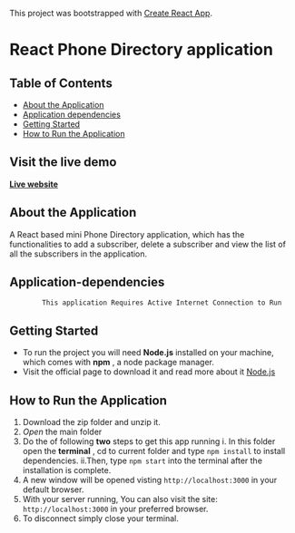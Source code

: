 This project was bootstrapped with [Create React App](https://github.com/facebook/create-react-app).

# React Phone Directory application

## Table of Contents

- [About the Application](#about-the-application)
- [Application dependencies](#application-dependencies)
- [Getting Started](#getting-started)
- [How to Run the Application](#how-to-run-the-application)

## Visit the live demo

**[Live website](https://reshma-dhuldhule-react-directory.netlify.com/)**

## About the Application

A React based mini Phone Directory application, which has the functionalities to add a subscriber, delete a subscriber and view the list of all the subscribers in the application.

## Application-dependencies

            This application Requires Active Internet Connection to Run

## Getting Started

- To run the project you will need **Node.js** installed on your machine, which comes with **npm** , a node package manager.
- Visit the official page to download it and read more about it [Node.js](https://nodejs.org/it/)

## How to Run the Application

1.  Download the zip folder and unzip it.
2.  _Open_ the main folder
3.  Do the of following **two** steps to get this app running
    i. In this folder open the **terminal** , cd to current folder and type `npm install` to install dependencies.
    ii.Then, type `npm start` into the terminal after the installation is complete.
4.  A new window will be opened visting `http://localhost:3000` in your default browser.
5.  With your server running, You can also visit the site: `http://localhost:3000` in your preferred browser.
6.  To disconnect simply close your terminal.
